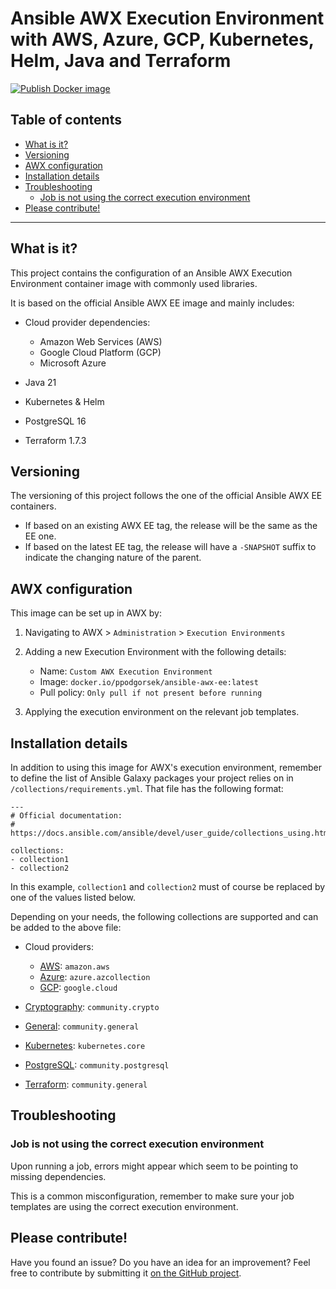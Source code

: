# Ansible AWX Execution Environment with AWS, Azure, GCP, Kubernetes, Helm, Java and Terraform
[![Publish Docker image](https://github.com/jterpstra1/ansible-awx-ee/actions/workflows/main.yml/badge.svg)](https://github.com/jterpstra1/ansible-awx-ee/actions/workflows/main.yml)
## Table of contents

* [What is it?](#what-is-it)
* [Versioning](#versioning)
* [AWX configuration](#awx-configuration)
* [Installation details](#installation-details)
* [Troubleshooting](#troubleshooting)
    * [Job is not using the correct execution environment](#job-is-not-using-the-correct-execution-environment)
* [Please contribute!](#please-contribute)

-----

<a name="what-is-it"></a>

## What is it?

This project contains the configuration of an Ansible AWX Execution Environment container image with commonly used libraries.

It is based on the official Ansible AWX EE image and mainly includes:

* Cloud provider dependencies:

    * Amazon Web Services (AWS)
    * Google Cloud Platform (GCP)
    * Microsoft Azure

* Java 21
* Kubernetes & Helm
* PostgreSQL 16
* Terraform 1.7.3

<a name="versioning"></a>

## Versioning

The versioning of this project follows the one of the official Ansible AWX EE containers.

* If based on an existing AWX EE tag, the release will be the same as the EE one.
* If based on the latest EE tag, the release will have a `-SNAPSHOT` suffix to indicate the changing nature of the parent.

<a name="awx-configuration"></a>

## AWX configuration

This image can be set up in AWX by:

1. Navigating to AWX > `Administration` > `Execution Environments`
2. Adding a new Execution Environment with the following details:

    * Name: `Custom AWX Execution Environment`
    * Image: `docker.io/ppodgorsek/ansible-awx-ee:latest`
    * Pull policy: `Only pull if not present before running`

3. Applying the execution environment on the relevant job templates.

<a name="installation-details"></a>

## Installation details

In addition to using this image for AWX's execution environment, remember to define the list of Ansible Galaxy packages your project relies on in `/collections/requirements.yml`. That file has the following format:

    ---
    # Official documentation:
    # https://docs.ansible.com/ansible/devel/user_guide/collections_using.html
    
    collections:
    - collection1
    - collection2

In this example, `collection1` and `collection2` must of course be replaced by one of the values listed below.

Depending on your needs, the following collections are supported and can be added to the above file:

* Cloud providers:

    * [AWS](https://galaxy.ansible.com/amazon/aws): `amazon.aws`
    * [Azure](https://galaxy.ansible.com/azure/azcollection): `azure.azcollection`
    * [GCP](https://galaxy.ansible.com/google/cloud): `google.cloud`

* [Cryptography](https://galaxy.ansible.com/community/crypto): `community.crypto`
* [General](https://galaxy.ansible.com/community/general): `community.general`
* [Kubernetes](https://galaxy.ansible.com/kubernetes/core): `kubernetes.core`
* [PostgreSQL](https://galaxy.ansible.com/community/postgresql): `community.postgresql`
* [Terraform](https://galaxy.ansible.com/community/general): `community.general`

<a name="troubleshooting"></a>

## Troubleshooting

<a name="job-is-not-using-the-correct-execution-environment"></a>

### Job is not using the correct execution environment

Upon running a job, errors might appear which seem to be pointing to missing dependencies.

This is a common misconfiguration, remember to make sure your job templates are using the correct execution environment.

<a name="please-contribute"></a>

## Please contribute!

Have you found an issue? Do you have an idea for an improvement? Feel free to contribute by submitting it [on the GitHub project](https://github.com/ppodgorsek/ansible-awx-ee/issues).
